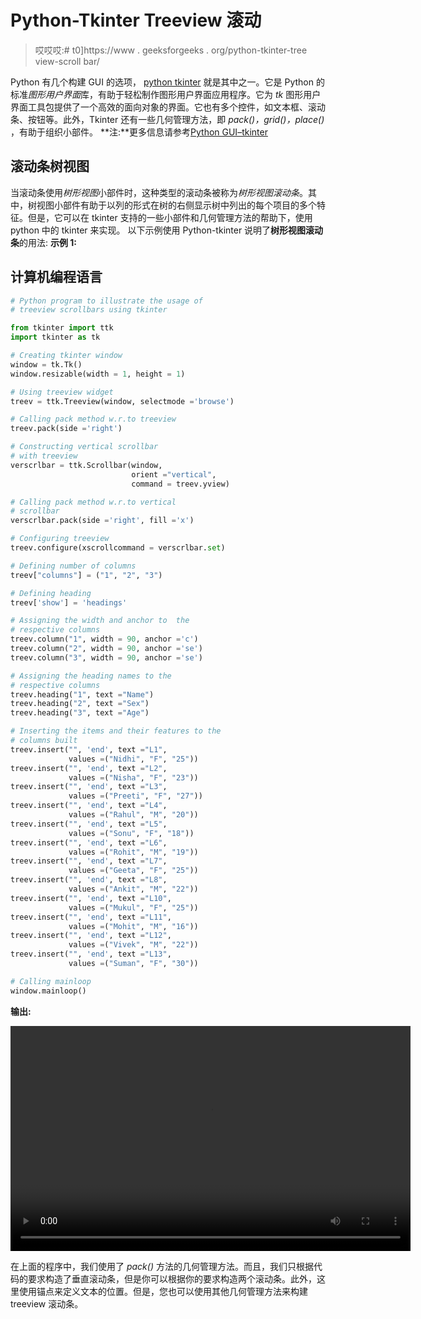 # Python-Tkinter Treeview 滚动

> 哎哎哎:# t0]https://www . geeksforgeeks . org/python-tkinter-tree view-scroll bar/

Python 有几个构建 GUI 的选项， [python tkinter](https://www.geeksforgeeks.org/python-gui-tkinter/) 就是其中之一。它是 Python 的标准*图形用户界面*库，有助于轻松制作图形用户界面应用程序。它为 *tk* 图形用户界面工具包提供了一个高效的面向对象的界面。它也有多个控件，如文本框、滚动条、按钮等。此外，Tkinter 还有一些几何管理方法，即 *pack()，grid()，place()* ，有助于组织小部件。
**注:**更多信息请参考[Python GUI–tkinter](https://www.geeksforgeeks.org/python-gui-tkinter/)

## 滚动条树视图

当滚动条使用*树形视图*小部件时，这种类型的滚动条被称为*树形视图滚动条*。其中，树视图小部件有助于以列的形式在树的右侧显示树中列出的每个项目的多个特征。但是，它可以在 tkinter 支持的一些小部件和几何管理方法的帮助下，使用 python 中的 tkinter 来实现。
以下示例使用 Python-tkinter 说明了**树形视图滚动条**的用法:
**示例 1:**

## 计算机编程语言

```py
# Python program to illustrate the usage of
# treeview scrollbars using tkinter

from tkinter import ttk
import tkinter as tk

# Creating tkinter window
window = tk.Tk()
window.resizable(width = 1, height = 1)

# Using treeview widget
treev = ttk.Treeview(window, selectmode ='browse')

# Calling pack method w.r.to treeview
treev.pack(side ='right')

# Constructing vertical scrollbar
# with treeview
verscrlbar = ttk.Scrollbar(window,
                           orient ="vertical",
                           command = treev.yview)

# Calling pack method w.r.to vertical
# scrollbar
verscrlbar.pack(side ='right', fill ='x')

# Configuring treeview
treev.configure(xscrollcommand = verscrlbar.set)

# Defining number of columns
treev["columns"] = ("1", "2", "3")

# Defining heading
treev['show'] = 'headings'

# Assigning the width and anchor to  the
# respective columns
treev.column("1", width = 90, anchor ='c')
treev.column("2", width = 90, anchor ='se')
treev.column("3", width = 90, anchor ='se')

# Assigning the heading names to the
# respective columns
treev.heading("1", text ="Name")
treev.heading("2", text ="Sex")
treev.heading("3", text ="Age")

# Inserting the items and their features to the
# columns built
treev.insert("", 'end', text ="L1",
             values =("Nidhi", "F", "25"))
treev.insert("", 'end', text ="L2",
             values =("Nisha", "F", "23"))
treev.insert("", 'end', text ="L3",
             values =("Preeti", "F", "27"))
treev.insert("", 'end', text ="L4",
             values =("Rahul", "M", "20"))
treev.insert("", 'end', text ="L5",
             values =("Sonu", "F", "18"))
treev.insert("", 'end', text ="L6",
             values =("Rohit", "M", "19"))
treev.insert("", 'end', text ="L7",
             values =("Geeta", "F", "25"))
treev.insert("", 'end', text ="L8",
             values =("Ankit", "M", "22"))
treev.insert("", 'end', text ="L10",
             values =("Mukul", "F", "25"))
treev.insert("", 'end', text ="L11",
             values =("Mohit", "M", "16"))
treev.insert("", 'end', text ="L12",
             values =("Vivek", "M", "22"))
treev.insert("", 'end', text ="L13",
             values =("Suman", "F", "30"))

# Calling mainloop
window.mainloop()
```

**输出:**

<video class="wp-video-shortcode" id="video-386887-1" width="640" height="360" preload="metadata" controls=""><source type="video/webm" src="https://media.geeksforgeeks.org/wp-content/uploads/20200319194643/python-tkinter-treeview-scrollbar.webm?_=1">[https://media.geeksforgeeks.org/wp-content/uploads/20200319194643/python-tkinter-treeview-scrollbar.webm](https://media.geeksforgeeks.org/wp-content/uploads/20200319194643/python-tkinter-treeview-scrollbar.webm)</video>

在上面的程序中，我们使用了 *pack()* 方法的几何管理方法。而且，我们只根据代码的要求构造了垂直滚动条，但是你可以根据你的要求构造两个滚动条。此外，这里使用锚点来定义文本的位置。但是，您也可以使用其他几何管理方法来构建 treeview 滚动条。